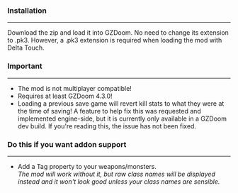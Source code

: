 ### Installation
---
Download the zip and load it into GZDoom. No need to change its extension to .pk3. However, a .pk3 extension is required when loading the mod with Delta Touch.

### Important
---
- The mod is not multiplayer compatible!
- Requires at least GZDoom 4.3.0!
- Loading a previous save game will revert kill stats to what they were at the time of saving! A feature to help fix this was requested and implemented engine-side, but it is currently only available in a GZDoom dev build. If you're reading this, the issue has not been fixed.

### Do this if you want addon support
---
- Add a Tag property to your weapons/monsters.  
*The mod will work without it, but raw class names will be displayed instead and it won't look good unless your class names are sensible.*
